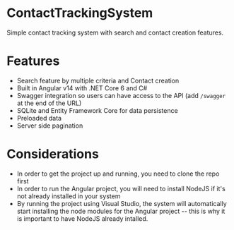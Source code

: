 # ContactTrackingSystem
Simple contact tracking system with search and contact creation features.

# Features
* Search feature by multiple criteria and Contact creation
* Built in Angular v14 with .NET Core 6 and C#
* Swagger integration so users can have access to the API (add `/swagger` at the end of the URL)
* SQLite and Entity Framework Core for data persistence
* Preloaded data
* Server side pagination

# Considerations
* In order to get the project up and running, you need to clone the repo first
* In order to run the Angular project, you will need to install NodeJS if it's not already installed in your system
* By running the project using Visual Studio, the system will automatically start installing the node modules for the Angular project -- this is why it is important to have NodeJS already intalled.
